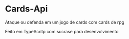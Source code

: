 # Cards-Api
Ataque ou defenda em um jogo de cards com cards de rpg

Feito em TypeScritp com sucrase para desenvolvimento